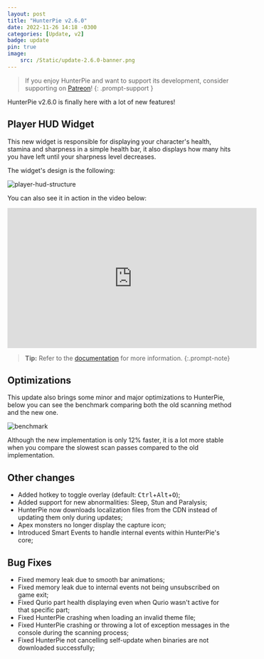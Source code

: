 ```yaml
---
layout: post
title: "HunterPie v2.6.0"
date: 2022-11-26 14:18 -0300
categories: [Update, v2]
badge: update
pin: true
image:
    src: /Static/update-2.6.0-banner.png
---
```


> If you enjoy HunterPie and want to support its development, consider supporting on [Patreon](https://www.patreon.com/HunterPie)!
{: .prompt-support }

HunterPie v2.6.0 is finally here with a lot of new features!

## <ion-icon name="person-sharp"></ion-icon> Player HUD Widget

This new widget is responsible for displaying your character's health, stamina and sharpness in a simple health bar, it also displays how many hits you have left until your sharpness level decreases.

The widget's design is the following:

![player-hud-structure](/Static/player-hud-structure.png)

You can also see it in action in the video below:

<iframe width="560" height="315" src="https://www.youtube.com/embed/kpGnbpHw2Pg" title="YouTube video player" frameborder="0" allow="accelerometer; autoplay; clipboard-write; encrypted-media; gyroscope; picture-in-picture" allowfullscreen></iframe>

> **Tip:** Refer to the [documentation](/posts/player-hud-widget) for more information.
{:.prompt-note}

## <ion-icon name="hardware-chip-sharp"></ion-icon> Optimizations

This update also brings some minor and major optimizations to HunterPie, below you can see the benchmark comparing both the old scanning method and the new one.

![benchmark](/Static/scan-benchmark-cache.png)

Although the new implementation is only 12% faster, it is a lot more stable when you compare the slowest scan passes compared to the old implementation.

## <ion-icon name="ellipsis-horizontal-sharp"></ion-icon> Other changes

- Added hotkey to toggle overlay (default: <kbd>Ctrl</kbd>+<kbd>Alt</kbd>+<kbd>O</kbd>);
- Added support for new abnormalities: Sleep, Stun and Paralysis;
- HunterPie now downloads localization files from the CDN instead of updating them only during updates;
- Apex monsters no longer display the capture icon;
- Introduced Smart Events to handle internal events within HunterPie's core;

## <ion-icon name="bug-sharp"></ion-icon> Bug Fixes

- Fixed memory leak due to smooth bar animations;
- Fixed memory leak due to internal events not being unsubscribed on game exit;
- Fixed Qurio part health displaying even when Qurio wasn't active for that specific part;
- Fixed HunterPie crashing when loading an invalid theme file;
- Fixed HunterPie crashing or throwing a lot of exception messages in the console during the scanning process;
- Fixed HunterPie not cancelling self-update when binaries are not downloaded successfully;